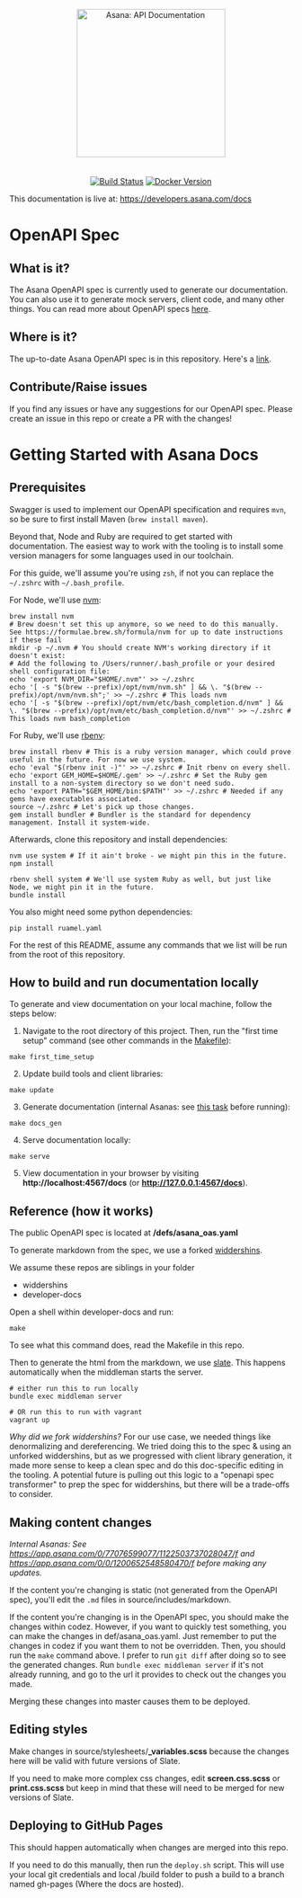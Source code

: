 <p align="center">
  <img src="https://assets.asana.biz/m/33a0924d61aabd7b/original/Asana-developers-lockup-horizontal.svg" alt="Asana: API Documentation" width="264">
  <br>
  <br>
  <br>
  <a href="https://github.com/slatedocs/slate/actions?query=workflow%3ABuild+branch%3Amain"><img src="https://github.com/slatedocs/slate/workflows/Build/badge.svg?branch=main" alt="Build Status"></a>
  <a href="https://hub.docker.com/r/slatedocs/slate"><img src="https://img.shields.io/docker/v/slatedocs/slate?sort=semver" alt="Docker Version" /></a>
</p>

This documentation is live at: https://developers.asana.com/docs

# OpenAPI Spec

## What is it?
The Asana OpenAPI spec is currently used to generate our documentation. You can also use it to generate mock servers, client code, and many other things. You can read more about OpenAPI specs [here](https://github.com/OAI/OpenAPI-Specification/blob/master/versions/3.0.0.md).

## Where is it?
The up-to-date Asana OpenAPI spec is in this repository. Here's a [link](https://github.com/Asana/developer-docs/blob/master/defs/asana_oas.yaml).

## Contribute/Raise issues
If you find any issues or have any suggestions for our OpenAPI spec. Please create an issue in this repo or create a PR with the changes!

# Getting Started with Asana Docs

## Prerequisites

Swagger is used to implement our OpenAPI specification and requires `mvn`, so be sure to first install Maven (`brew install maven`). 

Beyond that, Node and Ruby are required to get started with documentation. The easiest way to work with the tooling is to install some version managers for some languages used in our toolchain.

For this guide, we'll assume you're using `zsh`, if not you can replace the `~/.zshrc` with `~/.bash_profile`.

For Node, we'll use [nvm](https://github.com/nvm-sh/nvm):

```shell
brew install nvm
# Brew doesn't set this up anymore, so we need to do this manually. See https://formulae.brew.sh/formula/nvm for up to date instructions if these fail
mkdir -p ~/.nvm # You should create NVM's working directory if it doesn't exist:
# Add the following to /Users/runner/.bash_profile or your desired shell configuration file:
echo 'export NVM_DIR="$HOME/.nvm"' >> ~/.zshrc
echo '[ -s "$(brew --prefix)/opt/nvm/nvm.sh" ] && \. "$(brew --prefix)/opt/nvm/nvm.sh";' >> ~/.zshrc # This loads nvm
echo '[ -s "$(brew --prefix)/opt/nvm/etc/bash_completion.d/nvm" ] && \. "$(brew --prefix)/opt/nvm/etc/bash_completion.d/nvm"' >> ~/.zshrc # This loads nvm bash_completion
```

For Ruby, we'll use [rbenv](https://github.com/rbenv/rbenv):

```shell
brew install rbenv # This is a ruby version manager, which could prove useful in the future. For now we use system.
echo 'eval "$(rbenv init -)"' >> ~/.zshrc # Init rbenv on every shell.
echo 'export GEM_HOME=$HOME/.gem' >> ~/.zshrc # Set the Ruby gem install to a non-system directory so we don't need sudo.
echo 'export PATH="$GEM_HOME/bin:$PATH"' >> ~/.zshrc # Needed if any gems have executables associated.
source ~/.zshrc # Let's pick up those changes.
gem install bundler # Bundler is the standard for dependency management. Install it system-wide.
```

Afterwards, clone this repository and install dependencies:

```shell
nvm use system # If it ain't broke - we might pin this in the future.
npm install

rbenv shell system # We'll use system Ruby as well, but just like Node, we might pin it in the future.
bundle install
```

You also might need some python dependencies:
```shell
pip install ruamel.yaml
```

For the rest of this README, assume any commands that we list will be run from the root of this repository.

## How to build and run documentation locally

To generate and view documentation on your local machine, follow the steps below:

1. Navigate to the root directory of this project. Then, run the "first time setup" command (see other commands in the [Makefile](https://github.com/Asana/developer-docs/blob/master/Makefile)):

```
make first_time_setup
```

2. Update build tools and client libraries:

```
make update
```

3. Generate documentation (internal Asanas: see [this task](https://app.asana.com/0/0/1200652548580470/f) before running):

```
make docs_gen
```

4. Serve documentation locally:

```
make serve
```

5. View documentation in your browser by visiting **http://localhost:4567/docs** (or **http://127.0.0.1:4567/docs**).

## Reference (how it works)
The public OpenAPI spec is located at **/defs/asana_oas.yaml**

To generate markdown from the spec, we use a forked [widdershins](https://github.com/rossgrambo/widdershins).

We assume these repos are siblings in your folder
- widdershins
- developer-docs

Open a shell within developer-docs and run:
```shell
make
```

To see what this command does, read the Makefile in this repo.

Then to generate the html from the markdown, we use [slate](https://github.com/lord/slate). This happens automatically when the middleman starts the server.
```shell
# either run this to run locally
bundle exec middleman server

# OR run this to run with vagrant
vagrant up
```

*Why did we fork widdershins?* For our use case, we needed things like denormalizing and dereferencing. We tried doing this to the spec & using an unforked widdershins, but as we progressed with client library generation, it made more sense to keep a clean spec and do this doc-specific editing in the tooling. A potential future is pulling out this logic to a "openapi spec transformer" to prep the spec for widdershins, but there will be a trade-offs to consider.

## Making content changes
_Internal Asanas: See https://app.asana.com/0/77076599077/1122503737028047/f and https://app.asana.com/0/0/1200652548580470/f before making any updates._

If the content you're changing is static (not generated from the OpenAPI spec), you'll edit the `.md` files in source/includes/markdown.

If the content you're changing is in the OpenAPI spec, you should make the changes within codez. However, if you want to quickly test something, you can make the changes in def/asana_oas.yaml. Just remember to put the changes in codez if you want them to not be overridden.
Then, you should run the `make` command above.
I prefer to run `git diff` after doing so to see the generated changes.
Run `bundle exec middleman server` if it's not already running, and go to the url it provides to check out the changes you made.

Merging these changes into master causes them to be deployed.

## Editing styles
Make changes in source/stylesheets/**\_variables.scss** because the changes here will be valid with future versions of Slate.

If you need to make more complex css changes, edit **screen.css.scss** or **print.css.scss** but keep in mind that these will need to be merged for new versions of Slate.

## Deploying to GitHub Pages
This should happen automatically when changes are merged into this repo.

If you need to do this manually, then run the `deploy.sh` script. This will use your local git credentials and local /build folder to push a build to a branch named gh-pages (Where the docs are hosted).
